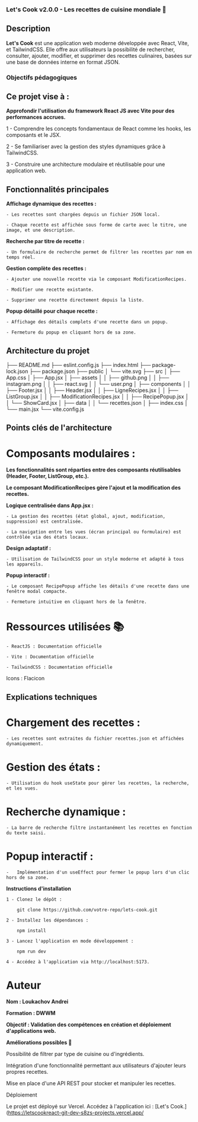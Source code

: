 ### Let's Cook v2.0.0 - Les recettes de cuisine mondiale 🍳

## Description

**Let's Cook** est une application web moderne développée avec React, Vite, et TailwindCSS. Elle offre aux utilisateurs la possibilité de rechercher, consulter, ajouter, modifier, et supprimer des recettes culinaires, basées sur une base de données interne en format JSON.

### Objectifs pédagogiques

## Ce projet vise à :

**Approfondir l'utilisation du framework React JS avec Vite pour des performances accrues.**

   1 - Comprendre les concepts fondamentaux de React comme les hooks, les composants et le JSX.

   2 - Se familiariser avec la gestion des styles dynamiques grâce à TailwindCSS.

   3 - Construire une architecture modulaire et réutilisable pour une application web.

## Fonctionnalités principales

**Affichage dynamique des recettes :**

    - Les recettes sont chargées depuis un fichier JSON local.

    - Chaque recette est affichée sous forme de carte avec le titre, une image, et une description.

**Recherche par titre de recette :**

    - Un formulaire de recherche permet de filtrer les recettes par nom en temps réel.

**Gestion complète des recettes :**

    - Ajouter une nouvelle recette via le composant ModificationRecipes.

    - Modifier une recette existante.

    - Supprimer une recette directement depuis la liste.

**Popup détaillé pour chaque recette :**

    - Affichage des détails complets d'une recette dans un popup.

    - Fermeture du popup en cliquant hors de sa zone.

## Architecture du projet

├── README.md
├── eslint.config.js
├── index.html
├── package-lock.json
├── package.json
├── public
│   └── vite.svg
├── src
│   ├── App.css
│   ├── App.jsx
│   ├── assets
│   │   ├── github.png
│   │   ├── instagram.png
│   │   ├── react.svg
│   │   └── user.png
│   ├── components
│   │   ├── Footer.jsx
│   │   ├── Header.jsx
│   │   ├── LigneRecipes.jsx
│   │   ├── ListGroup.jsx
│   │   ├── ModificationRecipes.jsx
│   │   ├── RecipePopup.jsx
│   │   └── ShowCard.jsx
│   ├── data
│   │   └── recettes.json
│   ├── index.css
│   └── main.jsx
└── vite.config.js

## Points clés de l'architecture

# Composants modulaires :

**Les fonctionnalités sont réparties entre des composants réutilisables (Header, Footer, ListGroup, etc.).**

**Le composant ModificationRecipes gère l'ajout et la modification des recettes.**

**Logique centralisée dans App.jsx :**

    - La gestion des recettes (état global, ajout, modification, suppression) est centralisée.

    - La navigation entre les vues (écran principal ou formulaire) est contrôlée via des états locaux.

**Design adaptatif :**

    - Utilisation de TailwindCSS pour un style moderne et adapté à tous les appareils.

**Popup interactif :**

    - Le composant RecipePopup affiche les détails d'une recette dans une fenêtre modal compacte.

    - Fermeture intuitive en cliquant hors de la fenêtre.

# Ressources utilisées 📚

    - ReactJS : Documentation officielle

    - Vite : Documentation officielle

    - TailwindCSS : Documentation officielle

Icons : Flacicon

## Explications techniques

# Chargement des recettes :

    - Les recettes sont extraites du fichier recettes.json et affichées dynamiquement.

# Gestion des états :

    - Utilisation du hook useState pour gérer les recettes, la recherche, et les vues.

# Recherche dynamique :

    - La barre de recherche filtre instantanément les recettes en fonction du texte saisi.

# Popup interactif :

    -   Implémentation d'un useEffect pour fermer le popup lors d'un clic hors de sa zone.

**Instructions d'installation**

    1 - Clonez le dépôt :

        git clone https://github.com/votre-repo/lets-cook.git

    2 - Installez les dépendances :

        npm install

    3 - Lancez l'application en mode développement :

        npm run dev

    4 - Accédez à l'application via http://localhost:5173.

# Auteur

**Nom : Loukachov Andrei**

**Formation : DWWM**

**Objectif : Validation des compétences en création et déploiement d'applications web.**

**Améliorations possibles 🚀**

Possibilité de filtrer par type de cuisine ou d'ingrédients.

Intégration d'une fonctionnalité permettant aux utilisateurs d'ajouter leurs propres recettes.

Mise en place d'une API REST pour stocker et manipuler les recettes.

Déploiement

Le projet est déployé sur Vercel. Accédez à l'application ici : [Let's Cook.](https://letscookreact-git-dev-s8zs-projects.vercel.app/